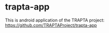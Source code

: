# trapta-app

This is android application of the TRAPTA project: https://github.com/TRAPTAProject/trapta-app
